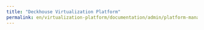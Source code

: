 ```yaml
---
title: "Deckhouse Virtualization Platform"
permalink: en/virtualization-platform/documentation/admin/platform-management/storage/sds_local_volume.html
---
```

